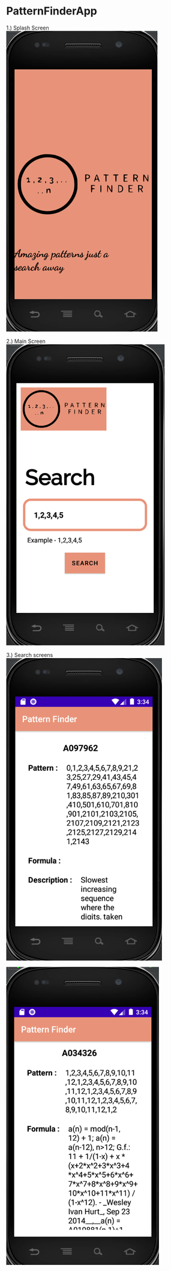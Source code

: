 # PatternFinderApp

1.) Splash Screen 
![Splash Screen](https://github.com/Sandeep-Das-og/PatternFinderApp/blob/master/imgs/splash.png)

2.) Main Screen
![Main screen](https://github.com/Sandeep-Das-og/PatternFinderApp/blob/master/imgs/main_screen.png)

3.) Search screens
![search1](https://github.com/Sandeep-Das-og/PatternFinderApp/blob/master/imgs/search1.png)

![search2](https://github.com/Sandeep-Das-og/PatternFinderApp/blob/master/imgs/search2.png)
